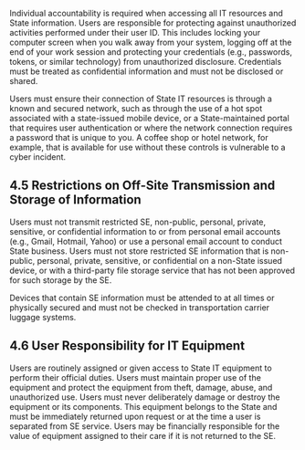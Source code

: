 Individual accountability is required when accessing all IT resources and State information. Users are responsible for protecting against unauthorized activities performed under their user ID. This includes locking your computer screen when you walk away from your system, logging off at the end of your work session and protecting your credentials (e.g., passwords, tokens, or similar technology) from unauthorized disclosure. Credentials must be treated as confidential information and must not be disclosed or shared.

Users must ensure their connection of State IT resources is through a known and secured network, such as through the use of a hot spot associated with a state-issued mobile device, or a State-maintained portal that requires user authentication or where the network connection requires a password that is unique to you. A coffee shop or hotel network, for example, that is available for use without these controls is vulnerable to a cyber incident.

## **4.5 Restrictions on Off-Site Transmission and Storage of Information**

Users must not transmit restricted SE, non-public, personal, private, sensitive, or confidential information to or from personal email accounts (e.g., Gmail, Hotmail, Yahoo) or use a personal email account to conduct State business. Users must not store restricted SE information that is non-public, personal, private, sensitive, or confidential on a non-State issued device, or with a third-party file storage service that has not been approved for such storage by the SE.

Devices that contain SE information must be attended to at all times or physically secured and must not be checked in transportation carrier luggage systems.

## **4.6 User Responsibility for IT Equipment**

Users are routinely assigned or given access to State IT equipment to perform their official duties. Users must maintain proper use of the equipment and protect the equipment from theft, damage, abuse, and unauthorized use. Users must never deliberately damage or destroy the equipment or its components. This equipment belongs to the State and must be immediately returned upon request or at the time a user is separated from SE service. Users may be financially responsible for the value of equipment assigned to their care if it is not returned to the SE.
